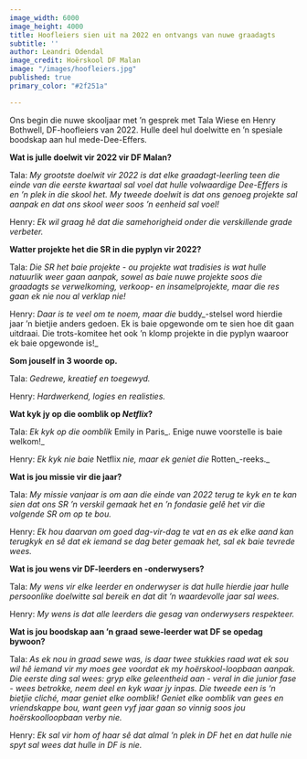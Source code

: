 ```yaml
---
image_width: 6000
image_height: 4000
title: Hoofleiers sien uit na 2022 en ontvangs van nuwe graadagts
subtitle: ''
author: Leandri Odendal
image_credit: Hoërskool DF Malan
image: "/images/hoofleiers.jpg"
published: true
primary_color: "#2f251a"

---
```

Ons begin die nuwe skooljaar met ’n gesprek met Tala Wiese en Henry Bothwell, DF-hoofleiers van 2022. Hulle deel hul doelwitte en ’n spesiale boodskap aan hul mede-Dee-Effers.

**Wat is julle doelwit vir 2022 vir DF Malan?**

Tala: _My grootste doelwit vir 2022 is dat elke graadagt-leerling teen die einde van die eerste kwartaal sal voel dat hulle volwaardige Dee-Effers is en ’n plek in die skool het. My tweede doelwit is dat ons genoeg projekte sal aanpak en dat ons skool weer soos ’n eenheid sal voel!_

Henry: _Ek wil graag hê dat die samehorigheid onder die verskillende grade verbeter._

**Watter projekte het die SR in die pyplyn vir 2022?**

Tala: _Die SR het baie projekte - ou projekte wat tradisies is wat hulle natuurlik weer gaan aanpak, sowel as baie nuwe projekte soos die graadagts se verwelkoming, verkoop- en insamelprojekte, maar die res gaan ek nie nou al verklap nie!_

Henry: _Daar is te veel om te noem, maar die_ buddy_-stelsel word hierdie jaar ’n bietjie anders gedoen. Ek is baie opgewonde om te sien hoe dit gaan uitdraai. Die trots-komitee het ook ’n klomp projekte in die pyplyn waaroor ek baie opgewonde is!_

**Som jouself in 3 woorde op.**

Tala: _Gedrewe, kreatief en toegewyd._

Henry: _Hardwerkend, logies en realisties._

**Wat kyk jy op die oomblik op _Netflix_?**

Tala: _Ek kyk op die oomblik_ Emily in Paris_. Enige nuwe voorstelle is baie welkom!_

Henry: _Ek kyk nie baie_ Netflix _nie, maar ek geniet die_ Rotten_-reeks._

**Wat is jou missie vir die jaar?**

Tala: _My missie vanjaar is om aan die einde van 2022 terug te kyk en te kan sien dat ons SR ’n verskil gemaak het en ’n fondasie gelê het vir die volgende SR om op te bou._

Henry: _Ek hou daarvan om goed dag-vir-dag te vat en as ek elke aand kan terugkyk en sê dat ek iemand se dag beter gemaak het, sal ek baie tevrede wees._

**Wat is jou wens vir DF-leerders en -onderwysers?**

Tala: _My wens vir elke leerder en onderwyser is dat hulle hierdie jaar hulle persoonlike doelwitte sal bereik en dat dit ’n waardevolle jaar sal wees._

Henry: _My wens is dat alle leerders die gesag van onderwysers respekteer._

**Wat is jou boodskap aan ’n graad sewe-leerder wat DF se opedag bywoon?**

Tala: _As ek nou in graad sewe was, is daar twee stukkies raad wat ek sou wil hê iemand vir my moes gee voordat ek my hoërskool-loopbaan aanpak. Die eerste ding sal wees: gryp elke geleentheid aan - veral in die junior fase - wees betrokke, neem deel en kyk waar jy inpas. Die tweede een is ‘n bietjie cliché, maar geniet elke oomblik! Geniet elke oomblik van gees en vriendskappe bou, want geen vyf jaar gaan so vinnig soos jou hoërskoolloopbaan verby nie._

Henry: _Ek sal vir hom of haar sê dat almal ’n plek in DF het en dat hulle nie spyt sal wees dat hulle in DF is nie._
